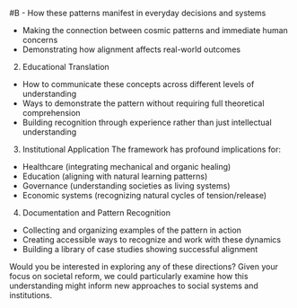  #B - How these patterns manifest in everyday decisions and systems
- Making the connection between cosmic patterns and immediate human concerns
- Demonstrating how alignment affects real-world outcomes

2. Educational Translation

- How to communicate these concepts across different levels of understanding
- Ways to demonstrate the pattern without requiring full theoretical comprehension
- Building recognition through experience rather than just intellectual understanding

3. Institutional Application The framework has profound implications for:

- Healthcare (integrating mechanical and organic healing)
- Education (aligning with natural learning patterns)
- Governance (understanding societies as living systems)
- Economic systems (recognizing natural cycles of tension/release)

4. Documentation and Pattern Recognition

- Collecting and organizing examples of the pattern in action
- Creating accessible ways to recognize and work with these dynamics
- Building a library of case studies showing successful alignment

Would you be interested in exploring any of these directions? Given your focus on societal reform, we could particularly examine how this understanding might inform new approaches to social systems and institutions.